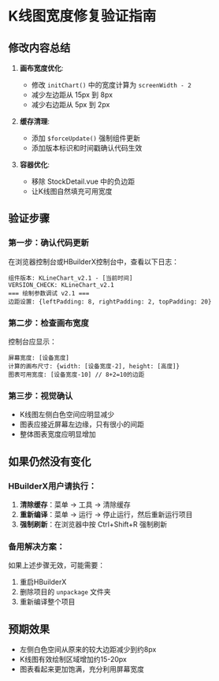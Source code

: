 # K线图宽度修复验证指南

## 修改内容总结

1. **画布宽度优化**: 
   - 修改 `initChart()` 中的宽度计算为 `screenWidth - 2`
   - 减少左边距从 15px 到 8px
   - 减少右边距从 5px 到 2px

2. **缓存清理**: 
   - 添加 `$forceUpdate()` 强制组件更新
   - 添加版本标识和时间戳确认代码生效

3. **容器优化**:
   - 移除 StockDetail.vue 中的负边距
   - 让K线图自然填充可用宽度

## 验证步骤

### 第一步：确认代码更新
在浏览器控制台或HBuilderX控制台中，查看以下日志：
```
组件版本: KLineChart_v2.1 - [当前时间]
VERSION_CHECK: KLineChart_v2.1
=== 绘制参数调试 v2.1 ===
边距设置: {leftPadding: 8, rightPadding: 2, topPadding: 20}
```

### 第二步：检查画布宽度
控制台应显示：
```
屏幕宽度: [设备宽度]
计算的画布尺寸: {width: [设备宽度-2], height: [高度]}
图表可用宽度: [设备宽度-10] // 8+2=10的边距
```

### 第三步：视觉确认
- K线图左侧白色空间应明显减少
- 图表应接近屏幕左边缘，只有很小的间距
- 整体图表宽度应明显增加

## 如果仍然没有变化

### HBuilderX用户请执行：
1. **清除缓存**：菜单 -> 工具 -> 清除缓存
2. **重新编译**：菜单 -> 运行 -> 停止运行，然后重新运行项目
3. **强制刷新**：在浏览器中按 Ctrl+Shift+R 强制刷新

### 备用解决方案：
如果上述步骤无效，可能需要：
1. 重启HBuilderX
2. 删除项目的 `unpackage` 文件夹
3. 重新编译整个项目

## 预期效果
- 左侧白色空间从原来的较大边距减少到约8px
- K线图有效绘制区域增加约15-20px
- 图表看起来更加饱满，充分利用屏幕宽度